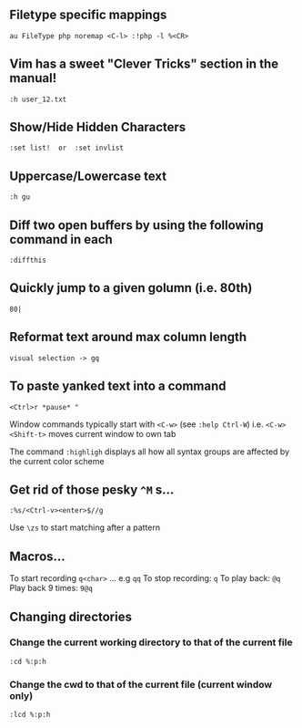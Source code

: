 ## Filetype specific mappings

	au FileType php noremap <C-l> :!php -l %<CR>


## Vim has a sweet "Clever Tricks" section in the manual!

	:h user_12.txt

## Show/Hide Hidden Characters

	:set list!  or  :set invlist

## Uppercase/Lowercase text

	:h gu

## Diff two open buffers by using the following command in each

	:diffthis

## Quickly jump to a given golumn (i.e. 80th)

	80| 

## Reformat text around max column length

	visual selection -> gq

## To paste yanked text into a command

	<Ctrl>r *pause* "

Window commands typically start with `<C-w>` (see `:help Ctrl-W`)
i.e. `<C-w><Shift-t>` moves current window to own tab

The command `:highligh` displays all how all syntax groups are affected by the
current color scheme

## Get rid of those pesky `^M` s...

	:%s/<Ctrl-v><enter>$//g

Use `\zs` to start matching after a pattern

## Macros...

To start recording `q<char>` ... e.g `qq`
To stop recording: `q`
To play back: `@q`
Play back 9 times: `9@q`

## Changing directories

### Change the current working directory to that of the current file

	:cd %:p:h

### Change the cwd to that of the current file (current window only)

	:lcd %:p:h


